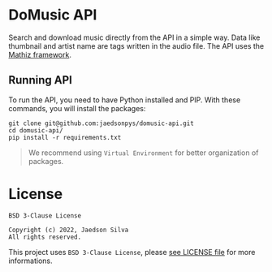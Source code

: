 # DoMusic API

Search and download music directly from the API in a simple way. Data like thumbnail and artist name are tags written in the audio file. The API uses the [Mathiz framework](https://github.com/firlast/mathiz).

## Running API

To run the API, you need to have Python installed and PIP. With these commands, you will install the packages:

```
git clone git@github.com:jaedsonpys/domusic-api.git
cd domusic-api/
pip install -r requirements.txt
```

> We recommend using `Virtual Environment` for better organization of packages.

# License

```
BSD 3-Clause License

Copyright (c) 2022, Jaedson Silva
All rights reserved.
```

This project uses `BSD 3-Clause License`, please [see LICENSE file](https://github.com/jaedsonpys/domusic-api/blob/master/LICENSE) for more informations.